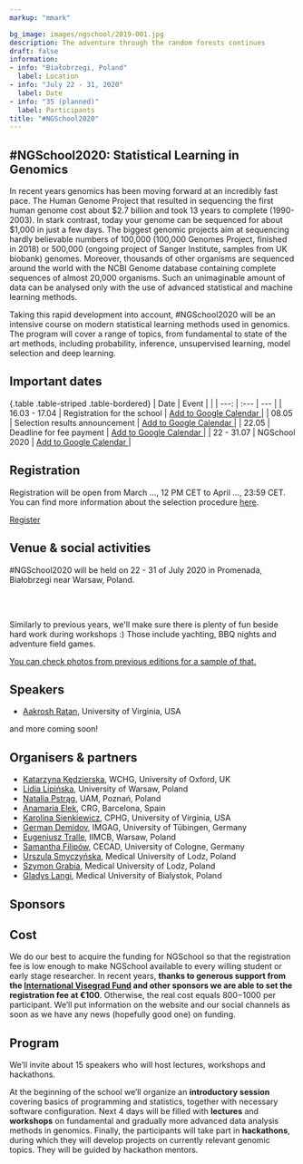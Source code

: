 ```yaml
---
markup: "mmark"

bg_image: images/ngschool/2019-001.jpg
description: The adventure through the random forests continues
draft: false
information:
- info: "Białobrzegi, Poland"
  label: Location
- info: "July 22 - 31, 2020"
  label: Date
- info: "35 (planned)"
  label: Participants
title: "#NGSchool2020"
---
```


## #NGSchool2020: Statistical Learning in Genomics

In recent years genomics has been moving forward at an incredibly fast pace. The Human Genome Project that resulted in sequencing the first human genome cost about $2.7 billion and took 13 years to complete (1990-2003). In stark contrast, today your genome can be sequenced for about $1,000 in just a few days. The biggest genomic projects aim at sequencing hardly believable numbers of 100,000 (100,000 Genomes Project, finished in 2018) or 500,000 (ongoing project of Sanger Institute, samples from UK biobank) genomes. Moreover, thousands of other organisms are sequenced around the world with the NCBI Genome database containing complete sequences of almost 20,000 organisms. Such an unimaginable amount of data can be analysed only with the use of advanced statistical and machine learning methods.

Taking this rapid development into account, #NGSchool2020 will be an intensive course on modern statistical learning methods used in genomics. The program will cover a range of topics, from fundamental to state of the art methods, including probability, inference, unsupervised learning, model selection and deep learning.


## Important dates

{.table .table-striped .table-bordered}
| Date | Event | |
| ---: | :--- | --- |
| 16.03 - 17.04 | Registration for the school | <a href="https://calendar.google.com/calendar/r/eventedit?text=NGSchool+2020+-+Registration&dates=20200316/20200418" target="_blank" class="btn btn-primary">Add to Google Calendar <i class="far fa-calendar-plus"></i></a> |
| 08.05 | Selection results announcement | <a href="https://calendar.google.com/calendar/r/eventedit?text=NGSchool+2020+-+Selection+results+announcement&dates=20200508/20200509" target="_blank" class="btn btn-primary">Add to Google Calendar <i class="far fa-calendar-plus"></i></a> |
| 22.05 | Deadline for fee payment | <a href="https://calendar.google.com/calendar/r/eventedit?text=NGSchool+2020+-+Deadline+for+fee+payment&dates=20200522/20200523" target="_blank" class="btn btn-primary">Add to Google Calendar <i class="far fa-calendar-plus"></i></a> |
| 22 - 31.07 | NGSchool 2020 | <a href="https://calendar.google.com/calendar/r/eventedit?text=NGSchool+2020&location=Promenada%2C+Bia%C5%82obrzegi+near+Warsaw%2C+Poland&dates=20200722T100000Z/20200731T110000Z" target="_blank" class="btn btn-primary">Add to Google Calendar <i class="far fa-calendar-plus"></i></a> |

## Registration

Registration will be open from March ..., 12 PM CET to April …, 23:59 CET. You can find more information about the selection procedure [here](https://ngschool.eu/2019/selection).

<a href="#" target="_blank" class="btn btn-success btn-lg btn-block">Register <i class="fas fa-play"></i></a>

## Venue & social activities

#NGSchool2020 will be held on 22 - 31 of July 2020 in Promenada, Białobrzegi near Warsaw, Poland.

<br>

<div class="row">
    <div class="col-md-6">
        <img class="img-responsive w-100" src="../images/ngschool/2020-003.jpg" alt="">
    </div>
    <div class="col-md-6">
        <img class="img-responsive w-100" src="../images/ngschool/2020-004.jpg" alt="">
    </div>
</div>

<br>

Similarly to previous years, we'll make sure there is plenty of fun beside hard work during workshops :) Those include yachting, BBQ nights and adventure field games.

[You can check photos from previous editions for a sample of that.](https://ngschool.eu/photos)

## Speakers
* [Aakrosh	Ratan](/people/aakrosh-ratan//), University of Virginia, USA

and more coming soon!

## Organisers & partners

* [Katarzyna Kędzierska](/people/katarzyna-kedzierska), WCHG, University of Oxford, UK
* [Lidia Lipińska](/people/lidia-lipinska), University of Warsaw, Poland
* [Natalia Pstrąg](/people/natalia-pstrag), UAM, Poznań, Poland
* [Anamaria Elek](/people/anamaria-elek), CRG, Barcelona, Spain
* [Karolina Sienkiewicz](/people/karolina-sienkiewicz), CPHG, University of Virginia, USA
* [German Demidov](/people/german-demidov), IMGAG, University of Tübingen, Germany
* [Eugeniusz Tralle](/people/eugeniusz-tralle), IIMCB, Warsaw, Poland
* [Samantha Filipów](/people/samantha-filipow), CECAD, University of Cologne, Germany
* [Urszula Smyczyńska](/people/urszula-smyczynska), Medical University of Lodz, Poland
* [Szymon Grabia](/people/szymon-grabia), Medical University of Lodz, Poland
* [Gladys Langi](/people/gladys-langi), Medical University of Bialystok, Poland

## Sponsors

## Cost

We do our best to acquire the funding for NGSchool so that the registration fee is low enough to make NGSchool available to every willing student or early stage researcher. In recent years, **thanks to generous support from the [International Visegrad Fund](https://www.visegradfund.org/apply/grants/visegrad-plus-grants/) and other sponsors we are able to set the registration fee at €100**. Otherwise, the real cost equals $800-$1000 per participant. We’ll put information on the website and our social channels as soon as we have any news (hopefully good one) on funding.

## Program

We’ll invite about 15 speakers who will host lectures, workshops and hackathons. 

At the beginning of the school we’ll organize an **introductory session** covering basics of programming and statistics, together with necessary software configuration. Next 4 days will be filled with **lectures** and **workshops** on fundamental and gradually more advanced data analysis methods in genomics. Finally, the participants will take part in **hackathons**, during which they will develop projects on currently relevant genomic topics. They will be guided by hackathon mentors.
